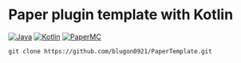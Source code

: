 # Paper plugin template with Kotlin
[![Java](https://img.shields.io/badge/Java-21-FF7700.svg?logo=java)]()
[![Kotlin](https://img.shields.io/badge/Kotlin-2.0.21-186FCC.svg?logo=kotlin)]()
[![PaperMC](https://img.shields.io/badge/PaperMC-1.21.1-222222.svg)]()
```
git clone https://github.com/blugon0921/PaperTemplate.git
```